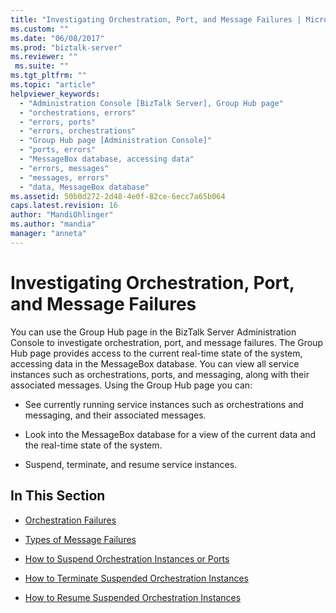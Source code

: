 ```yaml
---
title: "Investigating Orchestration, Port, and Message Failures | Microsoft Docs"
ms.custom: ""
ms.date: "06/08/2017"
ms.prod: "biztalk-server"
ms.reviewer: ""
 ms.suite: ""
ms.tgt_pltfrm: ""
ms.topic: "article"
helpviewer_keywords: 
  - "Administration Console [BizTalk Server], Group Hub page"
  - "orchestrations, errors"
  - "errors, ports"
  - "errors, orchestrations"
  - "Group Hub page [Administration Console]"
  - "ports, errors"
  - "MessageBox database, accessing data"
  - "errors, messages"
  - "messages, errors"
  - "data, MessageBox database"
ms.assetid: 50b0d272-2d48-4e0f-82ce-6ecc7a65b064
caps.latest.revision: 16
author: "MandiOhlinger"
ms.author: "mandia"
manager: "anneta"
---
```

# Investigating Orchestration, Port, and Message Failures
You can use the Group Hub page in the BizTalk Server Administration Console to investigate orchestration, port, and message failures. The Group Hub page provides access to the current real-time state of the system, accessing data in the MessageBox database. You can view all service instances such as orchestrations, ports, and messaging, along with their associated messages. Using the Group Hub page you can:  
  
-   See currently running service instances such as orchestrations and messaging, and their associated messages.  
  
-   Look into the MessageBox database for a view of the current data and the real-time state of the system.  
  
-   Suspend, terminate, and resume service instances.  
  
## In This Section  
  
-   [Orchestration Failures](../core/orchestration-failures.md)  
  
-   [Types of Message Failures](../core/types-of-message-failures.md)  
  
-   [How to Suspend Orchestration Instances or Ports](../core/how-to-suspend-orchestration-instances-or-ports.md)  
  
-   [How to Terminate Suspended Orchestration Instances](../core/how-to-terminate-suspended-orchestration-instances.md)  
  
-   [How to Resume Suspended Orchestration Instances](../core/how-to-resume-suspended-orchestration-instances.md)